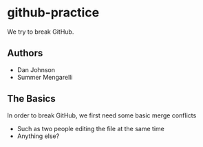# github-practice
We try to break GitHub.

## Authors
- Dan Johnson
- Summer Mengarelli

## The Basics

In order to break GitHub, we first need some basic merge conflicts
- Such as two people editing the file at the same time
- Anything else?
